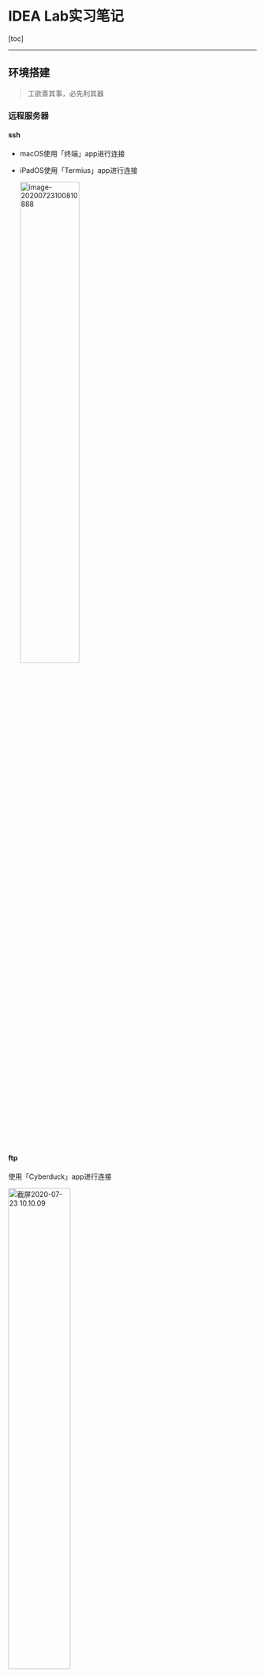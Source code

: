 # IDEA Lab实习笔记

[toc]

------

## 环境搭建

> 工欲善其事，必先利其器

### 远程服务器

#### ssh

- macOS使用「终端」app进行连接

- iPadOS使用「Termius」app进行连接

  <img src="IDEA Lab实习笔记.assets/image-20200723100810888.png" alt="image-20200723100810888" width="50%;" />

#### ftp

使用「Cyberduck」app进行连接

<img src="IDEA Lab实习笔记.assets/截屏2020-07-23 10.10.09.png" alt="截屏2020-07-23 10.10.09" width="50%;" />

### 依赖安装

- git
- opencv

